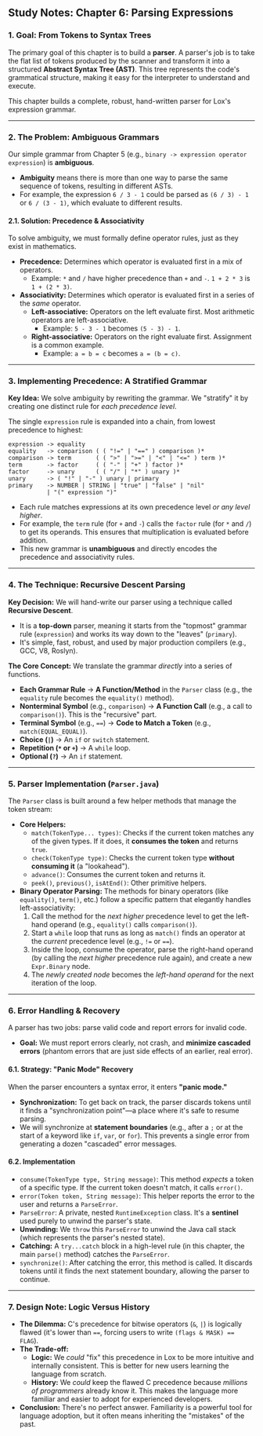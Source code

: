 ## Study Notes: Chapter 6: Parsing Expressions

### 1\. Goal: From Tokens to Syntax Trees

The primary goal of this chapter is to build a **parser**. A parser's job is to take the flat list of tokens produced by the scanner and transform it into a structured **Abstract Syntax Tree (AST)**. This tree represents the code's grammatical structure, making it easy for the interpreter to understand and execute.

This chapter builds a complete, robust, hand-written parser for Lox's expression grammar.

-----

### 2\. The Problem: Ambiguous Grammars

Our simple grammar from Chapter 5 (e.g., `binary -> expression operator expression`) is **ambiguous**.

  * **Ambiguity** means there is more than one way to parse the same sequence of tokens, resulting in different ASTs.
  * For example, the expression `6 / 3 - 1` could be parsed as `(6 / 3) - 1` or `6 / (3 - 1)`, which evaluate to different results.

#### 2.1. Solution: Precedence & Associativity

To solve ambiguity, we must formally define operator rules, just as they exist in mathematics.

  * **Precedence:** Determines which operator is evaluated first in a mix of operators.
      * Example: `*` and `/` have higher precedence than `+` and `-`. `1 + 2 * 3` is `1 + (2 * 3)`.
  * **Associativity:** Determines which operator is evaluated first in a series of the *same* operator.
      * **Left-associative:** Operators on the left evaluate first. Most arithmetic operators are left-associative.
          * Example: `5 - 3 - 1` becomes `(5 - 3) - 1`.
      * **Right-associative:** Operators on the right evaluate first. Assignment is a common example.
          * Example: `a = b = c` becomes `a = (b = c)`.

-----

### 3\. Implementing Precedence: A Stratified Grammar

**Key Idea:** We solve ambiguity by rewriting the grammar. We "stratify" it by creating one distinct rule for *each precedence level*.

The single `expression` rule is expanded into a chain, from lowest precedence to highest:

```
expression -> equality
equality   -> comparison ( ( "!=" | "==" ) comparison )*
comparison -> term       ( ( ">" | ">=" | "<" | "<=" ) term )*
term       -> factor     ( ( "-" | "+" ) factor )*
factor     -> unary      ( ( "/" | "*" ) unary )*
unary      -> ( "!" | "-" ) unary | primary
primary    -> NUMBER | STRING | "true" | "false" | "nil"
           | "(" expression ")"
```

  * Each rule matches expressions at its own precedence level *or any level higher*.
  * For example, the `term` rule (for `+` and `-`) calls the `factor` rule (for `*` and `/`) to get its operands. This ensures that multiplication is evaluated before addition.
  * This new grammar is **unambiguous** and directly encodes the precedence and associativity rules.

-----

### 4\. The Technique: Recursive Descent Parsing

**Key Decision:** We will hand-write our parser using a technique called **Recursive Descent**.

  * It is a **top-down** parser, meaning it starts from the "topmost" grammar rule (`expression`) and works its way down to the "leaves" (`primary`).
  * It's simple, fast, robust, and used by major production compilers (e.g., GCC, V8, Roslyn).

**The Core Concept:** We translate the grammar *directly* into a series of functions.

  * **Each Grammar Rule** $\rightarrow$ **A Function/Method** in the `Parser` class (e.g., the `equality` rule becomes the `equality()` method).
  * **Nonterminal Symbol** (e.g., `comparison`) $\rightarrow$ **A Function Call** (e.g., a call to `comparison()`). This is the "recursive" part.
  * **Terminal Symbol** (e.g., `==`) $\rightarrow$ **Code to Match a Token** (e.g., `match(EQUAL_EQUAL)`).
  * **Choice (`|`)** $\rightarrow$ An `if` or `switch` statement.
  * **Repetition (`*` or `+`)** $\rightarrow$ A `while` loop.
  * **Optional (`?`)** $\rightarrow$ An `if` statement.

-----

### 5\. Parser Implementation (`Parser.java`)

The `Parser` class is built around a few helper methods that manage the token stream:

  * **Core Helpers:**
      * `match(TokenType... types)`: Checks if the current token matches any of the given types. If it does, it **consumes the token** and returns `true`.
      * `check(TokenType type)`: Checks the current token type **without consuming it** (a "lookahead").
      * `advance()`: Consumes the current token and returns it.
      * `peek()`, `previous()`, `isAtEnd()`: Other primitive helpers.
  * **Binary Operator Parsing:** The methods for binary operators (like `equality()`, `term()`, etc.) follow a specific pattern that elegantly handles left-associativity:
    1.  Call the method for the *next higher* precedence level to get the left-hand operand (e.g., `equality()` calls `comparison()`).
    2.  Start a `while` loop that runs as long as `match()` finds an operator at the *current* precedence level (e.g., `!=` or `==`).
    3.  Inside the loop, consume the operator, parse the right-hand operand (by calling the *next higher* precedence rule again), and create a new `Expr.Binary` node.
    4.  The *newly created node* becomes the *left-hand operand* for the next iteration of the loop.

-----

### 6\. Error Handling & Recovery

A parser has two jobs: parse valid code and report errors for invalid code.

  * **Goal:** We must report errors clearly, not crash, and **minimize cascaded errors** (phantom errors that are just side effects of an earlier, real error).

#### 6.1. Strategy: "Panic Mode" Recovery

When the parser encounters a syntax error, it enters **"panic mode."**

  * **Synchronization:** To get back on track, the parser discards tokens until it finds a "synchronization point"—a place where it's safe to resume parsing.
  * We will synchronize at **statement boundaries** (e.g., after a `;` or at the start of a keyword like `if`, `var`, or `for`). This prevents a single error from generating a dozen "cascaded" error messages.

#### 6.2. Implementation

  * `consume(TokenType type, String message)`: This method *expects* a token of a specific type. If the current token doesn't match, it calls `error()`.
  * `error(Token token, String message)`: This helper reports the error to the user and returns a `ParseError`.
  * `ParseError`: A private, nested `RuntimeException` class. It's a **sentinel** used purely to unwind the parser's state.
  * **Unwinding:** We `throw` this `ParseError` to unwind the Java call stack (which represents the parser's nested state).
  * **Catching:** A `try...catch` block in a high-level rule (in this chapter, the main `parse()` method) catches the `ParseError`.
  * `synchronize()`: After catching the error, this method is called. It discards tokens until it finds the next statement boundary, allowing the parser to continue.

-----

### 7\. Design Note: Logic Versus History

  * **The Dilemma:** C's precedence for bitwise operators (`&`, `|`) is logically flawed (it's lower than `==`, forcing users to write `(flags & MASK) == FLAG`).
  * **The Trade-off:**
      * **Logic:** We *could* "fix" this precedence in Lox to be more intuitive and internally consistent. This is better for new users learning the language from scratch.
      * **History:** We *could* keep the flawed C precedence because *millions of programmers* already know it. This makes the language more familiar and easier to adopt for experienced developers.
  * **Conclusion:** There's no perfect answer. Familiarity is a powerful tool for language adoption, but it often means inheriting the "mistakes" of the past.
